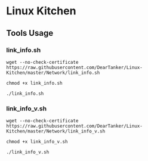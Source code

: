 # Linux Kitchen

## Tools Usage

###  link_info.sh

```
wget --no-check-certificate https://raw.githubusercontent.com/DearTanker/Linux-Kitchen/master/Network/link_info.sh

chmod +x link_info.sh

./link_info.sh
```

###  link_info_v.sh

```
wget --no-check-certificate https://raw.githubusercontent.com/DearTanker/Linux-Kitchen/master/Network/link_info_v.sh

chmod +x link_info_v.sh

./link_info_v.sh
```